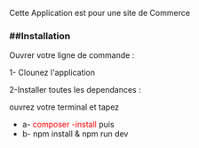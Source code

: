 <p>Cette Application est pour une site de Commerce</p>
<h3>##Installation</h3>
Ouvrer votre ligne de commande :
<p>1- Clounez l'application</p>

<p>2-Installer toutes les dependances :</p>
ouvrez votre terminal et tapez
<ul>
    <li>a- <font color="red"> composer -install</font> puis</li>
    <li>b- npm install & npm run dev</li>
</ul>
